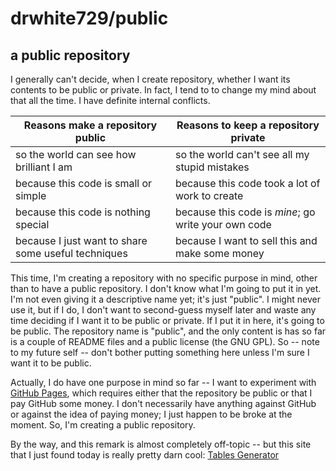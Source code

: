 # drwhite729/public

## a public repository

I generally can't decide, when I create repository, whether I want its contents to be public or private.  In fact, I tend to to change my mind about that all the time.  I have definite internal conflicts.

| Reasons make a repository public                    | Reasons to keep a repository private                |
|-----------------------------------------------------|-----------------------------------------------------|
| so the world can see how brilliant I am             | so the world can't see all my stupid mistakes       |
| because this code is small or simple                | because this code took a lot of work to create      |
| because this code is nothing special                | because this code is *mine*; go write your own code |
| because I just want to share some useful techniques | because I want to sell this and make some money     |

This time, I'm creating a repository with no specific purpose in mind, other than to have a public repository.  I don't know what I'm going to put it in yet.  I'm not even giving it a descriptive name yet; it's just "public".  I might never use it, but if I do, I don't want to second-guess myself later and waste any time deciding if I want it to be public or private.  If I put it in here, it's going to be public.  The repository name is "public", and the only content is has so far is a couple of README files and a public license (the GNU GPL).  So -- note to my future self -- don't bother putting something here unless I'm sure I want it to be public.

Actually, I do have one purpose in mind so far -- I want to experiment with [GitHub Pages](//pages.github.com/), which requires either that the repository be public or that I pay GitHub some money.  I don't necessarily have anything against GitHub or against the idea of paying money; I just happen to be broke at the moment.  So, I'm creating a public repository.

By the way, and this remark is almost completely off-topic -- but this site that I just found today is really pretty darn cool: [Tables Generator](https://www.tablesgenerator.com/)
